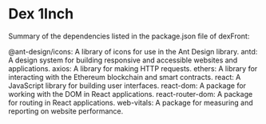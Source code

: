 # Dex 1Inch

Summary of the dependencies listed in the package.json file of dexFront:

@ant-design/icons: A library of icons for use in the Ant Design library.
antd: A design system for building responsive and accessible websites and applications.
axios: A library for making HTTP requests.
ethers: A library for interacting with the Ethereum blockchain and smart contracts.
react: A JavaScript library for building user interfaces.
react-dom: A package for working with the DOM in React applications.
react-router-dom: A package for routing in React applications.
web-vitals: A package for measuring and reporting on website performance.